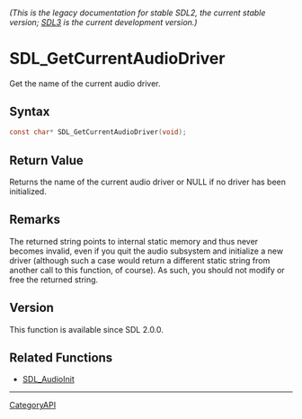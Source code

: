 ###### (This is the legacy documentation for stable SDL2, the current stable version; [SDL3](https://wiki.libsdl.org/SDL3/) is the current development version.)
# SDL_GetCurrentAudioDriver

Get the name of the current audio driver.

## Syntax

```c
const char* SDL_GetCurrentAudioDriver(void);

```

## Return Value

Returns the name of the current audio driver or NULL if no driver has been
initialized.

## Remarks

The returned string points to internal static memory and thus never becomes
invalid, even if you quit the audio subsystem and initialize a new driver
(although such a case would return a different static string from another
call to this function, of course). As such, you should not modify or free
the returned string.

## Version

This function is available since SDL 2.0.0.

## Related Functions

* [SDL_AudioInit](SDL_AudioInit)

----
[CategoryAPI](CategoryAPI)

